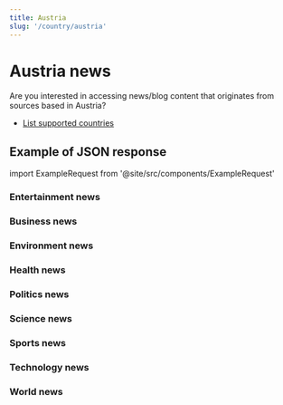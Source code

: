 ```yaml
---
title: Austria
slug: '/country/austria'
---
```


# Austria news

Are you interested in accessing news/blog content that originates from sources based in Austria?

- [List supported countries](/get-articles/countries)

## Example of JSON response

import ExampleRequest from '@site/src/components/ExampleRequest'

### Entertainment news
<ExampleRequest url="https://apitube.io/v1/news/articles?limit=2&category=news/Arts_and_Entertainment&language=at"></ExampleRequest>

### Business news
<ExampleRequest url="https://apitube.io/v1/news/articles?limit=2&category=news/Business&language=at"></ExampleRequest>

### Environment news
<ExampleRequest url="https://apitube.io/v1/news/articles?limit=2&category=news/Environment&language=at"></ExampleRequest>

### Health news
<ExampleRequest url="https://apitube.io/v1/news/articles?limit=2&category=news/Health&language=at"></ExampleRequest>

### Politics news
<ExampleRequest url="https://apitube.io/v1/news/articles?limit=2&category=news/Politics&language=at"></ExampleRequest>

### Science news
<ExampleRequest url="https://apitube.io/v1/news/articles?limit=2&category=news/Science&language=at"></ExampleRequest>

### Sports news
<ExampleRequest url="https://apitube.io/v1/news/articles?limit=2&category=news/Sports&language=at"></ExampleRequest>

### Technology news
<ExampleRequest url="https://apitube.io/v1/news/articles?limit=2&category=news/Technology&language=at"></ExampleRequest>

### World news
<ExampleRequest url="https://apitube.io/v1/news/articles?limit=2&category=news/World&language=at"></ExampleRequest>
